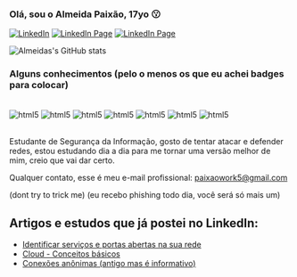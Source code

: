### Olá, sou o Almeida Paixão, 17yo 😗

[![LinkedIn](https://img.shields.io/badge/LinkedIn-0077B5?style=for-the-badge&logo=linkedin&logoColor=white)](https://www.linkedin.com/in/almeidapaixao/)
[![LinkedIn Page](https://img.shields.io/badge/Gmail-D14836?style=for-the-badge&logo=gmail&logoColor=white)](paixaowork5@gmail.com)
[![LinkedIn Page](https://img.shields.io/badge/Discord-7289DA?style=for-the-badge&logo=discord&logoColor=white)](whiterosedojaguaré#2504)

![Almeidas's GitHub stats](https://github-readme-stats.vercel.app/api?username=paixaoalmeida&show_icons=true&theme=radical)

### Alguns conhecimentos (pelo o menos os que eu achei badges para colocar)

<div style="display: inline_block"><br/>
  <img align="center" alt="html5" src="https://img.shields.io/badge/Shell_Script-121011?style=for-the-badge&logo=gnu-bash&logoColor=white" />
  <img align="center" alt="html5" src="https://img.shields.io/badge/Microsoft_Azure-0089D6?style=for-the-badge&logo=microsoft-azure&logoColor=white" />
  <img align="center" alt="html5" src="https://img.shields.io/badge/Windows-0078D6?style=for-the-badge&logo=windows&logoColor=white" />
  <img align="center" alt="html5" src="https://img.shields.io/badge/Tails%20-56347C?&style=for-the-badge&logo=tails&logoColor=white" />
  <img align="center" alt="html5" src="https://img.shields.io/badge/Ubuntu-E95420?style=for-the-badge&logo=ubuntu&logoColor=white" />
  <img align="center" alt="html5" src="https://img.shields.io/badge/Linux_Mint-87CF3E?style=for-the-badge&logo=linux-mint&logoColor=white" />
  <img align="center" alt="html5" src="https://aleen42.github.io/badges/src/photoshop.svg" />
</div><br/>

Estudante de Segurança da Informação, gosto de tentar atacar e defender redes, estou estudando dia a dia para me tornar uma versão melhor
de mim, creio que vai dar certo.

Qualquer contato, esse é meu e-mail profissional: paixaowork5@gmail.com

(dont try to trick me) (eu recebo phishing todo dia, você será só mais um)

## Artigos e estudos que já postei no LinkedIn:
- [Identificar serviços e portas abertas na sua rede](https://www.linkedin.com/posts/almeidapaixao_portas-tcp-ip-e-servi%C3%A7os-rodando-nelas-activity-6912363333123731456-FyiV?utm_source=linkedin_share&utm_medium=member_desktop_web)<br/>
- [Cloud - Conceitos básicos](https://www.linkedin.com/posts/almeidapaixao_cloud-conceitos-b%C3%A1sicos-activity-6863805040289816576-6R-3?utm_source=linkedin_share&utm_medium=member_desktop_web)<br/>
- [Conexões anônimas (antigo mas é informativo)](https://www.linkedin.com/posts/almeidapaixao_%C3%A9-poss%C3%ADvel-ficar-eou-se-manter-an%C3%B4nimo-na-activity-6843327329608056832-0eKd?utm_source=linkedin_share&utm_medium=member_desktop_web)<br/>

